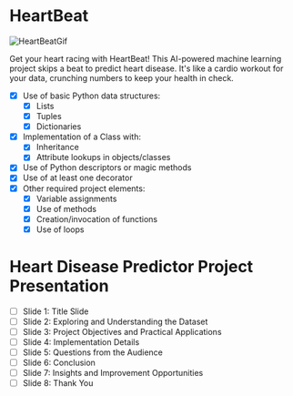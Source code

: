# HeartBeat

![HeartBeatGif](https://i.pinimg.com/originals/b3/70/5c/b3705cc2edf8f527789e6e2be29f6267.gif)

Get your heart racing with HeartBeat! This AI-powered machine learning project skips a beat to predict heart disease. It's like a cardio workout for your data, crunching numbers to keep your health in check.

- [x] Use of basic Python data structures:
    - [x] Lists
    - [x] Tuples
    - [x] Dictionaries
- [x] Implementation of a Class with:
    - [x] Inheritance
    - [x] Attribute lookups in objects/classes
- [x] Use of Python descriptors or magic methods
- [x] Use of at least one decorator
- [x] Other required project elements:
    - [x] Variable assignments
    - [x] Use of methods
    - [x] Creation/invocation of functions
    - [x] Use of loops

# Heart Disease Predictor Project Presentation

- [ ] Slide 1: Title Slide
- [ ] Slide 2: Exploring and Understanding the Dataset
- [ ] Slide 3: Project Objectives and Practical Applications
- [ ] Slide 4: Implementation Details
- [ ] Slide 5: Questions from the Audience
- [ ] Slide 6: Conclusion
- [ ] Slide 7: Insights and Improvement Opportunities
- [ ] Slide 8: Thank You
